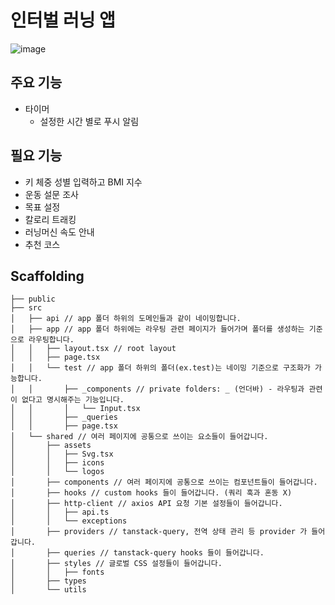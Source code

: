 # 인터벌 러닝 앱

![image](https://github.com/user-attachments/assets/8ce8c779-d275-47d9-a5d4-36d1944f438a)

## 주요 기능

- 타이머
    - 설정한 시간 별로 푸시 알림

## 필요 기능

- 키 체중 성별 입력하고 BMI 지수
- 운동 설문 조사
- 목표 설정
- 칼로리 트래킹 
- 러닝머신 속도 안내
- 추천 코스

## Scaffolding

```
├── public
├── src
│   ├── api // app 폴더 하위의 도메인들과 같이 네이밍합니다.
│   ├── app // app 폴더 하위에는 라우팅 관련 페이지가 들어가며 폴더를 생성하는 기준으로 라우팅합니다.
│   │   ├── layout.tsx // root layout
│   │   ├── page.tsx
│   │   └── test // app 폴더 하위의 폴더(ex.test)는 네이밍 기준으로 구조화가 가능합니다.
│   │       ├── _components // private folders: _ (언더바) - 라우팅과 관련이 없다고 명시해주는 기능입니다.
│   │       │   └── Input.tsx
│   │       ├── _queries
│   │       ├── page.tsx
│   └── shared // 여러 페이지에 공통으로 쓰이는 요소들이 들어갑니다.
│       ├── assets
│       │   ├── Svg.tsx
│       │   ├── icons
│       │   └── logos
│       ├── components // 여러 페이지에 공통으로 쓰이는 컴포넌트들이 들어갑니다.
│       ├── hooks // custom hooks 들이 들어갑니다. (쿼리 훅과 혼동 X)
│       ├── http-client // axios API 요청 기본 설정들이 들어갑니다.
│       │   ├── api.ts
│       │   └── exceptions
│       ├── providers // tanstack-query, 전역 상태 관리 등 provider 가 들어갑니다.
│       ├── queries // tanstack-query hooks 들이 들어갑니다.
│       ├── styles // 글로벌 CSS 설정들이 들어갑니다.
│       │   ├── fonts
│       ├── types
│       └── utils
```
